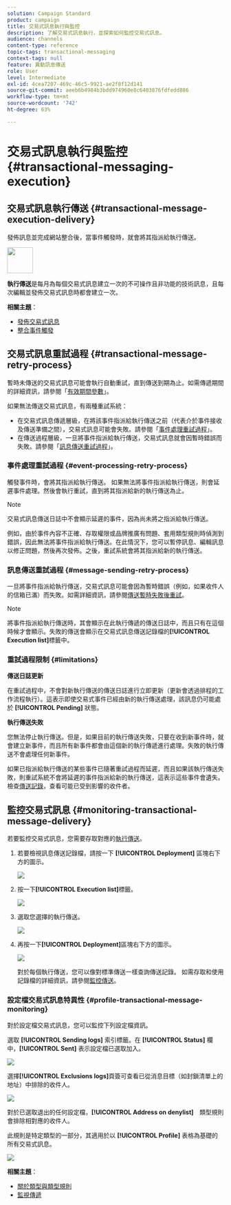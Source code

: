 ```yaml
---
solution: Campaign Standard
product: campaign
title: 交易式訊息執行與監控
description: 了解交易式訊息執行，並探索如何監控交易式訊息。
audience: channels
content-type: reference
topic-tags: transactional-messaging
context-tags: null
feature: 異動訊息傳送
role: User
level: Intermediate
exl-id: 4cea7207-469c-46c5-9921-ae2f8f12d141
source-git-commit: aeeb6b4984b3bdd974960e8c6403876fdfedd886
workflow-type: tm+mt
source-wordcount: '742'
ht-degree: 63%

---
```


# 交易式訊息執行與監控 {#transactional-messaging-execution}

## 交易式訊息執行傳送 {#transactional-message-execution-delivery}

發佈訊息並完成網站整合後，當事件觸發時，就會將其指派給執行傳送。

<img src="assets/do-not-localize/icon_concepts.svg" width="60px">

**執行傳送**&#x200B;是每月為每個交易式訊息建立一次的不可操作且非功能的技術訊息，且每次編輯並發佈交易式訊息時都會建立一次。

**相關主題**：
* [發佈交易式訊息](../../channels/using/publishing-transactional-message.md#publishing-a-transactional-message)
* [整合事件觸發](../../channels/using/getting-started-with-transactional-msg.md#integrate-event-trigger)

## 交易式訊息重試過程 {#transactional-message-retry-process}

暫時未傳送的交易式訊息可能會執行自動重試，直到傳送到期為止。如需傳遞期間的詳細資訊，請參閱「[有效期間參數](../../administration/using/configuring-email-channel.md#validity-period-parameters)」。

如果無法傳送交易式訊息，有兩種重試系統：

* 在交易式訊息傳遞層級，在將該事件指派給執行傳送之前（代表介於事件接收及傳送準備之間），交易式訊息可能會失敗。請參閱「[事件處理重試過程](#event-processing-retry-process)」。
* 在傳送過程層級，一旦將事件指派給執行傳送，交易式訊息就會因暫時錯誤而失敗。請參閱「[訊息傳送重試過程](#message-sending-retry-process)」。

### 事件處理重試過程 {#event-processing-retry-process}

觸發事件時，會將其指派給執行傳送。 如果無法將事件指派給執行傳送，則會延遲事件處理。然後會執行重試，直到將其指派給新的執行傳送為止。

>[!NOTE]
>
>交易式訊息傳送日誌中不會顯示延遲的事件，因為尚未將之指派給執行傳送。

例如，由於事件內容不正確、存取權限或品牌推廣有問題、套用類型規則時偵測到錯誤，因此無法將事件指派給執行傳送。在此情況下，您可以暫停訊息、編輯訊息以修正問題，然後再次發佈。之後，重試系統會將其指派給新的執行傳送。

### 訊息傳送重試過程 {#message-sending-retry-process}

一旦將事件指派給執行傳送，交易式訊息可能會因為暫時錯誤（例如，如果收件人的信箱已滿）而失敗。如需詳細資訊，請參閱[傳送暫時失敗後重試](../../sending/using/understanding-delivery-failures.md#retries-after-a-delivery-temporary-failure)。

>[!NOTE]
>
>將事件指派給執行傳送時，其會顯示在此執行傳遞的傳送日誌中，而且只有在這個時候才會顯示。失敗的傳送會顯示在交易式訊息傳送記錄檔的&#x200B;**[!UICONTROL Execution list]**&#x200B;標籤中。

### 重試過程限制 {#limitations}

**傳送日誌更新**

在重試過程中，不會對新執行傳送的傳送日誌進行立即更新（更新會透過排程的工作流程執行）。這表示即使交易式事件已經由新的執行傳送處理，該訊息仍可能處於 **[!UICONTROL Pending]** 狀態。

**執行傳送失敗**

您無法停止執行傳送。但是，如果目前的執行傳送失敗，只要在收到新事件時，就會建立新事件，而且所有新事件都會由這個新的執行傳遞進行處理。失敗的執行傳送不會處理任何新事件。

如果已指派給執行傳送的某些事件已隨著重試過程而延遲，而且如果該執行傳送失敗，則重試系統不會將延遲的事件指派給新的執行傳送，這表示這些事件會遺失。 檢查[傳送記錄](#monitoring-transactional-message-delivery)，查看可能已受到影響的收件者。

## 監控交易式訊息 {#monitoring-transactional-message-delivery}

若要監控交易式訊息，您需要存取對應的[執行傳送](#transactional-message-execution-delivery)。

1. 若要檢視訊息傳送記錄檔，請按一下 **[!UICONTROL Deployment]** 區塊右下方的圖示。

   ![](assets/message-center_access_logs.png)

1. 按一下&#x200B;**[!UICONTROL Execution list]**&#x200B;標籤。

   ![](assets/message-center_execution_tab.png)

1. 選取您選擇的執行傳送。

   ![](assets/message-center_execution_delivery.png)

1. 再按一下&#x200B;**[!UICONTROL Deployment]**&#x200B;區塊右下方的圖示。

   ![](assets/message-center_execution_access_logs.png)

   對於每個執行傳送，您可以像對標準傳送一樣查詢傳送記錄。 如需存取和使用記錄檔的詳細資訊，請參閱[監控傳送](../../sending/using/monitoring-a-delivery.md)。

### 設定檔交易式訊息特異性 {#profile-transactional-message-monitoring}

對於設定檔交易式訊息，您可以監控下列設定檔資訊。

選取 **[!UICONTROL Sending logs]** 索引標籤。在 **[!UICONTROL Status]** 欄中，**[!UICONTROL Sent]** 表示設定檔已選取加入。

![](assets/message-center_marketing_sending_logs.png)

選擇&#x200B;**[!UICONTROL Exclusions logs]**&#x200B;頁簽可查看已從消息目標（如封鎖清單上的地址）中排除的收件人。

![](assets/message-center_marketing_exclusion_logs.png)

對於已選取退出的任何設定檔，**[!UICONTROL Address on denylist]**　類型規則會排除相對應的收件人。

此規則是特定類型的一部分，其適用於以 **[!UICONTROL Profile]** 表格為基礎的所有交易式訊息。

![](assets/message-center_marketing_typology.png)

**相關主題**：

* [關於類型與類型規則](../../sending/using/about-typology-rules.md)
* [監視傳遞](../../sending/using/monitoring-a-delivery.md)
